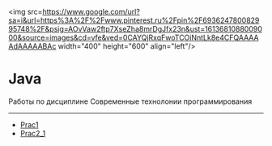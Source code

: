 <img src=https://www.google.com/url?sa=i&url=https%3A%2F%2Fwww.pinterest.ru%2Fpin%2F693624780082995748%2F&psig=AOvVaw2ftp7XseZha8mrDgJfx23n&ust=1613681088009000&source=images&cd=vfe&ved=0CAYQjRxqFwoTCOiNntLk8e4CFQAAAAAdAAAAABAc width="400" height="600" align="left"/>

# Java
 Работы по дисциплине Современные технолонии программирования
***
* [Prac1](https://github.com/kotova0420/Java/tree/main/Prac1)
* [Prac2_1](https://github.com/kotova0420/Java/tree/main/Prac2_1)

